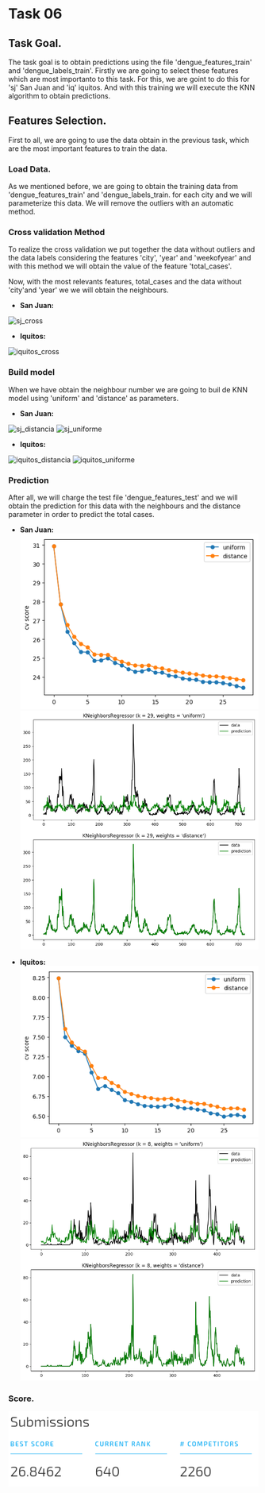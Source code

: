 # Task 06
    
## Task Goal.
The task goal is to obtain predictions using the file 'dengue_features_train' and 'dengue_labels_train'. Firstly we are going to select these features which are most importanto to this task. For this, we are goint to do this for 'sj' San Juan and 'iq' iquitos. And with this training we will execute the KNN algorithm to obtain predictions.

## Features Selection.
First to all, we are going to use the data obtain in the previous task, which are the most important features to train the data.


### Load Data.
As we mentioned before, we are going to obtain the training data from 'dengue_features_train' and 'dengue_labels_train. for each city and we will parameterize this data. We will remove the outliers with an automatic method.

### Cross validation Method
To realize the cross validation we put together the data without outliers and the data labels considering the features 'city', 'year' and 'weekofyear' and with this method we will obtain the value of the feature 'total_cases'.

Now, with the most relevants features, total_cases and the data without 'city'and 'year' we we will obtain the neighbours.

* __San Juan:__

![sj_cross][1]


* __Iquitos:__

![iquitos_cross][2]

### Build model

When we have obtain the neighbour number we are going to buil de KNN model using 'uniform' and 'distance' as parameters.

* __San Juan:__

![sj_distancia][3] ![sj_uniforme][4]

* __Iquitos:__

![iquitos_distancia][5] ![iquitos_uniforme][6]

### Prediction
After all, we will charge the test file 'dengue_features_test' and we will obtain the prediction for this data with the neighbours and the distance parameter in order to predict the total cases.

* __San Juan:__
![SanJuan_cv][7] ![SanJuan_training][8]

* __Iquitos:__
![Iquitos_cv][9] ![Iquitos_training][10]

### Score.

![Score][11]



[1]:https://github.com/grego1201/MACHINE-LEARNING-TECHNIQUES/blob/master/task_06/images/Cross-validation/sj_cross.png
[2]:https://github.com/grego1201/MACHINE-LEARNING-TECHNIQUES/blob/master/task_06/images/Cross-validation/iquitos_cross.png
[3]:https://github.com/grego1201/MACHINE-LEARNING-TECHNIQUES/blob/master/task_06/images/Build-model/sj_distancia.png
[4]:https://github.com/grego1201/MACHINE-LEARNING-TECHNIQUES/blob/master/task_06/images/Build-model/sj_uniform.png
[5]:https://github.com/grego1201/MACHINE-LEARNING-TECHNIQUES/blob/master/task_06/images/Build-model/iquitos_distancia.png
[6]:https://github.com/grego1201/MACHINE-LEARNING-TECHNIQUES/blob/master/task_06/images/Build-model/iquitos_uniform.png
[7]:https://github.com/grego1201/MACHINE-LEARNING-TECHNIQUES/blob/master/task_06/images/SanJuan_cv.png
[8]:https://github.com/grego1201/MACHINE-LEARNING-TECHNIQUES/blob/master/task_06/images/SanJuan_training.png
[9]:https://github.com/grego1201/MACHINE-LEARNING-TECHNIQUES/blob/master/task_06/images/Iquitos_cv.png
[10]:https://github.com/grego1201/MACHINE-LEARNING-TECHNIQUES/blob/master/task_06/images/Iquitos_training.png
[11]:https://github.com/grego1201/MACHINE-LEARNING-TECHNIQUES/blob/master/task_06/images/scores.png
